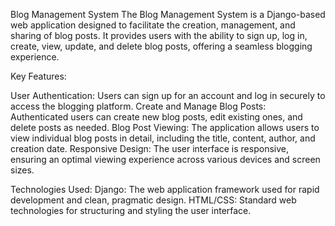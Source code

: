 Blog Management System
The Blog Management System is a Django-based web application designed to facilitate the creation, management, and sharing of blog posts.
It provides users with the ability to sign up, log in, create, view, update, and delete blog posts, offering a seamless blogging experience.

Key Features:

User Authentication: 
               Users can sign up for an account and log in securely to access the blogging platform.
Create and Manage Blog Posts:
               Authenticated users can create new blog posts, edit existing ones, and delete posts as needed.
Blog Post Viewing:
               The application allows users to view individual blog posts in detail, including the title, content, author, and creation date.
Responsive Design:
               The user interface is responsive, ensuring an optimal viewing experience across various devices and screen sizes.

Technologies Used:
Django: The web application framework used for rapid development and clean, pragmatic design.
HTML/CSS: Standard web technologies for structuring and styling the user interface.
